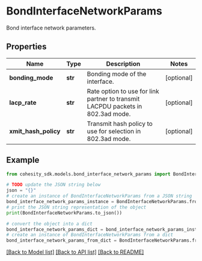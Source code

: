 # BondInterfaceNetworkParams

Bond interface network parameters.

## Properties

Name | Type | Description | Notes
------------ | ------------- | ------------- | -------------
**bonding_mode** | **str** | Bonding mode of the interface. | [optional] 
**lacp_rate** | **str** | Rate option to use for link partner to transmit LACPDU packets in 802.3ad mode. | [optional] 
**xmit_hash_policy** | **str** | Transmit hash policy to use for selection in 802.3ad mode. | [optional] 

## Example

```python
from cohesity_sdk.models.bond_interface_network_params import BondInterfaceNetworkParams

# TODO update the JSON string below
json = "{}"
# create an instance of BondInterfaceNetworkParams from a JSON string
bond_interface_network_params_instance = BondInterfaceNetworkParams.from_json(json)
# print the JSON string representation of the object
print(BondInterfaceNetworkParams.to_json())

# convert the object into a dict
bond_interface_network_params_dict = bond_interface_network_params_instance.to_dict()
# create an instance of BondInterfaceNetworkParams from a dict
bond_interface_network_params_from_dict = BondInterfaceNetworkParams.from_dict(bond_interface_network_params_dict)
```
[[Back to Model list]](../README.md#documentation-for-models) [[Back to API list]](../README.md#documentation-for-api-endpoints) [[Back to README]](../README.md)


